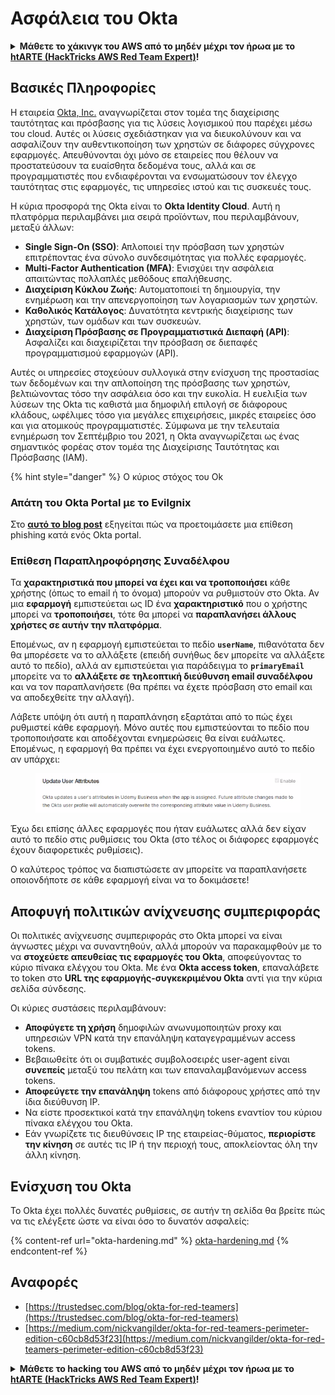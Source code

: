 # Ασφάλεια του Okta

<details>

<summary><strong>Μάθετε το χάκινγκ του AWS από το μηδέν μέχρι τον ήρωα με το</strong> <a href="https://training.hacktricks.xyz/courses/arte"><strong>htARTE (HackTricks AWS Red Team Expert)</strong></a><strong>!</strong></summary>

Άλλοι τρόποι για να υποστηρίξετε το HackTricks:

* Αν θέλετε να δείτε την **εταιρεία σας να διαφημίζεται στο HackTricks** ή να **κατεβάσετε το HackTricks σε μορφή PDF** Ελέγξτε τα [**ΣΧΕΔΙΑ ΣΥΝΔΡΟΜΗΣ**](https://github.com/sponsors/carlospolop)!
* Αποκτήστε το [**επίσημο PEASS & HackTricks swag**](https://peass.creator-spring.com)
* Ανακαλύψτε [**την Οικογένεια PEASS**](https://opensea.io/collection/the-peass-family), τη συλλογή μας από αποκλειστικά [**NFTs**](https://opensea.io/collection/the-peass-family)
* **Εγγραφείτε** στην 💬 [**ομάδα Discord**](https://discord.gg/hRep4RUj7f) ή στην [**ομάδα telegram**](https://t.me/peass) ή **ακολουθήστε** μας στο **Twitter** 🐦 [**@hacktricks_live**](https://twitter.com/hacktricks_live)**.**
* **Μοιραστείτε τα χάκινγκ κόλπα σας υποβάλλοντας PRs** στα [**HackTricks**](https://github.com/carlospolop/hacktricks) και [**HackTricks Cloud**](https://github.com/carlospolop/hacktricks-cloud) αποθετήρια του github.

</details>

## Βασικές Πληροφορίες

Η εταιρεία [Okta, Inc.](https://www.okta.com/) αναγνωρίζεται στον τομέα της διαχείρισης ταυτότητας και πρόσβασης για τις λύσεις λογισμικού που παρέχει μέσω του cloud. Αυτές οι λύσεις σχεδιάστηκαν για να διευκολύνουν και να ασφαλίζουν την αυθεντικοποίηση των χρηστών σε διάφορες σύγχρονες εφαρμογές. Απευθύνονται όχι μόνο σε εταιρείες που θέλουν να προστατεύσουν τα ευαίσθητα δεδομένα τους, αλλά και σε προγραμματιστές που ενδιαφέρονται να ενσωματώσουν τον έλεγχο ταυτότητας στις εφαρμογές, τις υπηρεσίες ιστού και τις συσκευές τους.

Η κύρια προσφορά της Okta είναι το **Okta Identity Cloud**. Αυτή η πλατφόρμα περιλαμβάνει μια σειρά προϊόντων, που περιλαμβάνουν, μεταξύ άλλων:

- **Single Sign-On (SSO)**: Απλοποιεί την πρόσβαση των χρηστών επιτρέποντας ένα σύνολο συνδεσιμότητας για πολλές εφαρμογές.
- **Multi-Factor Authentication (MFA)**: Ενισχύει την ασφάλεια απαιτώντας πολλαπλές μεθόδους επαλήθευσης.
- **Διαχείριση Κύκλου Ζωής**: Αυτοματοποιεί τη δημιουργία, την ενημέρωση και την απενεργοποίηση των λογαριασμών των χρηστών.
- **Καθολικός Κατάλογος**: Δυνατότητα κεντρικής διαχείρισης των χρηστών, των ομάδων και των συσκευών.
- **Διαχείριση Πρόσβασης σε Προγραμματιστικά Διεπαφή (API)**: Ασφαλίζει και διαχειρίζεται την πρόσβαση σε διεπαφές προγραμματισμού εφαρμογών (API).

Αυτές οι υπηρεσίες στοχεύουν συλλογικά στην ενίσχυση της προστασίας των δεδομένων και την απλοποίηση της πρόσβασης των χρηστών, βελτιώνοντας τόσο την ασφάλεια όσο και την ευκολία. Η ευελιξία των λύσεων της Okta τις καθιστά μια δημοφιλή επιλογή σε διάφορους κλάδους, ωφέλιμες τόσο για μεγάλες επιχειρήσεις, μικρές εταιρείες όσο και για ατομικούς προγραμματιστές. Σύμφωνα με την τελευταία ενημέρωση τον Σεπτέμβριο του 2021, η Okta αναγνωρίζεται ως ένας σημαντικός φορέας στον τομέα της Διαχείρισης Ταυτότητας και Πρόσβασης (IAM).

{% hint style="danger" %}
Ο κύριος στόχος του Ok
### Απάτη του Okta Portal με το Evilgnix

Στο [**αυτό το blog post**](https://medium.com/nickvangilder/okta-for-red-teamers-perimeter-edition-c60cb8d53f23) εξηγείται πώς να προετοιμάσετε μια επίθεση phishing κατά ενός Okta portal.

### Επίθεση Παραπληροφόρησης Συναδέλφου

Τα **χαρακτηριστικά που μπορεί να έχει και να τροποποιήσει** κάθε χρήστης (όπως το email ή το όνομα) μπορούν να ρυθμιστούν στο Okta. Αν μια **εφαρμογή** εμπιστεύεται ως ID ένα **χαρακτηριστικό** που ο χρήστης μπορεί να **τροποποιήσει**, τότε θα μπορεί να **παραπλανήσει άλλους χρήστες σε αυτήν την πλατφόρμα**.

Επομένως, αν η εφαρμογή εμπιστεύεται το πεδίο **`userName`**, πιθανότατα δεν θα μπορέσετε να το αλλάξετε (επειδή συνήθως δεν μπορείτε να αλλάξετε αυτό το πεδίο), αλλά αν εμπιστεύεται για παράδειγμα το **`primaryEmail`** μπορείτε να το **αλλάξετε σε τηλεοπτική διεύθυνση email συναδέλφου** και να τον παραπλανήσετε (θα πρέπει να έχετε πρόσβαση στο email και να αποδεχθείτε την αλλαγή).

Λάβετε υπόψη ότι αυτή η παραπλάνηση εξαρτάται από το πώς έχει ρυθμιστεί κάθε εφαρμογή. Μόνο αυτές που εμπιστεύονται το πεδίο που τροποποιήσατε και αποδέχονται ενημερώσεις θα είναι ευάλωτες.\
Επομένως, η εφαρμογή θα πρέπει να έχει ενεργοποιημένο αυτό το πεδίο αν υπάρχει:

<figure><img src="../../.gitbook/assets/image (89).png" alt=""><figcaption></figcaption></figure>

Έχω δει επίσης άλλες εφαρμογές που ήταν ευάλωτες αλλά δεν είχαν αυτό το πεδίο στις ρυθμίσεις του Okta (στο τέλος οι διάφορες εφαρμογές έχουν διαφορετικές ρυθμίσεις).

Ο καλύτερος τρόπος να διαπιστώσετε αν μπορείτε να παραπλανήσετε οποιονδήποτε σε κάθε εφαρμογή είναι να το δοκιμάσετε!

## Αποφυγή πολιτικών ανίχνευσης συμπεριφοράς <a href="#id-9fde" id="id-9fde"></a>

Οι πολιτικές ανίχνευσης συμπεριφοράς στο Okta μπορεί να είναι άγνωστες μέχρι να συναντηθούν, αλλά μπορούν να παρακαμφθούν με το να **στοχεύετε απευθείας τις εφαρμογές του Okta**, αποφεύγοντας το κύριο πίνακα ελέγχου του Okta. Με ένα **Okta access token**, επαναλάβετε το token στο **URL της εφαρμογής-συγκεκριμένου Okta** αντί για την κύρια σελίδα σύνδεσης.

Οι κύριες συστάσεις περιλαμβάνουν:

* **Αποφύγετε τη χρήση** δημοφιλών ανωνυμοποιητών proxy και υπηρεσιών VPN κατά την επανάληψη καταγεγραμμένων access tokens.
* Βεβαιωθείτε ότι οι συμβατικές συμβολοσειρές user-agent είναι **συνεπείς** μεταξύ του πελάτη και των επαναλαμβανόμενων access tokens.
* **Αποφεύγετε την επανάληψη** tokens από διάφορους χρήστες από την ίδια διεύθυνση IP.
* Να είστε προσεκτικοί κατά την επανάληψη tokens εναντίον του κύριου πίνακα ελέγχου του Okta.
* Εάν γνωρίζετε τις διευθύνσεις IP της εταιρείας-θύματος, **περιορίστε την κίνηση** σε αυτές τις IP ή την περιοχή τους, αποκλείοντας όλη την άλλη κίνηση.

## Ενίσχυση του Okta

Το Okta έχει πολλές δυνατές ρυθμίσεις, σε αυτήν τη σελίδα θα βρείτε πώς να τις ελέγξετε ώστε να είναι όσο το δυνατόν ασφαλείς:

{% content-ref url="okta-hardening.md" %}
[okta-hardening.md](okta-hardening.md)
{% endcontent-ref %}

## Αναφορές

* [https://trustedsec.com/blog/okta-for-red-teamers](https://trustedsec.com/blog/okta-for-red-teamers)
* [https://medium.com/nickvangilder/okta-for-red-teamers-perimeter-edition-c60cb8d53f23](https://medium.com/nickvangilder/okta-for-red-teamers-perimeter-edition-c60cb8d53f23)

<details>

<summary><strong>Μάθετε το hacking του AWS από το μηδέν μέχρι τον ήρωα με το</strong> <a href="https://training.hacktricks.xyz/courses/arte"><strong>htARTE (HackTricks AWS Red Team Expert)</strong></a><strong>!</strong></summary>

Άλλοι τρόποι για να υποστηρίξετε το HackTricks:

* Αν θέλετε να δείτε την **εταιρεία σας να διαφημίζεται στο HackTricks** ή να **κατεβάσετε το HackTricks σε μορφή PDF** ελέγξτε τα [**ΣΧΕΔΙΑ ΣΥΝΔΡΟΜΗΣ**](https://github.com/sponsors/carlospolop)!
* Αποκτήστε το [**επίσημο PEASS & HackTricks swag**](https://peass.creator-spring.com)
* Ανακαλύψτε [**την Οικογένεια PEASS**](https://opensea.io/collection/the-peass-family), τη συλλογή μας από αποκλειστικά [**NFTs**](https://opensea.io/collection/the-peass-family)
* **Εγγραφείτε στη** 💬 [**ομάδα Discord**](https://discord.gg/hRep4RUj7f) ή στην [**ομάδα telegram**](https://t.me/peass) ή **ακολουθήστε** μας στο **Twitter** 🐦 [**@hacktricks_live**](https://twitter.com/hacktricks_live)**.**
* **Μοιραστείτε τα κόλπα σας για το hacking υποβάλλοντας PRs στα** [**HackTricks**](https://github.com/carlospolop/hacktricks) και [**HackTricks Cloud**](https://github.com/carlospolop/hacktricks-cloud) github repos.

</details>
